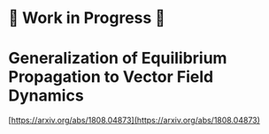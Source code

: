 # :construction: Work in Progress :construction:
# Generalization of Equilibrium Propagation to Vector Field Dynamics

[https://arxiv.org/abs/1808.04873](https://arxiv.org/abs/1808.04873)